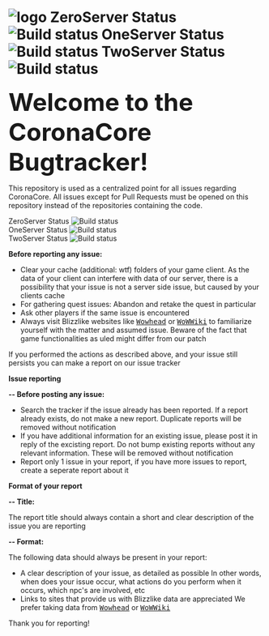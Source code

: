 # ![logo](http://www.imgbox.de/users/public/images/FCVDJWsmbn.png) ZeroServer Status ![Build status](https://api.travis-ci.org/CoronaCore/ZeroServer.png) OneServer Status ![Build status](https://api.travis-ci.org/CoronaCore/OneServer.png) TwoServer Status ![Build status](https://api.travis-ci.org/CoronaCore/TwoServer.png)

<b><font size="7">Welcome to the CoronaCore Bugtracker!</font></b>

This repository is used as a centralized point for all issues regarding CoronaCore.
All issues except for Pull Requests must be opened on this repository instead of the repositories containing the code.

ZeroServer Status ![Build status](https://api.travis-ci.org/CoronaCore/ZeroServer.png)<br />
OneServer Status ![Build status](https://api.travis-ci.org/CoronaCore/OneServer.png)<br />
TwoServer Status ![Build status](https://api.travis-ci.org/CoronaCore/TwoServer.png)


<b>Before reporting any issue:</b>

<ul>
<li>Clear your cache (additional: wtf) folders of your game client. As the data of your client can interfere with data of our server, there is a possibility that your issue is not a server side issue, but caused by your clients cache</li>
<li>For gathering quest issues: Abandon and retake the quest in particular</li>
<li>Ask other players if the same issue is encountered</li>
<li>Always visit Blizzlike websites like <a href="http://wowhead.com"><tt>Wowhead</tt></a> or <a href="http://www.wowwiki.com"><tt>WoWWiki</tt></a> to familiarize yourself with the matter and assumed issue. Beware of the fact that game functionalities as uled might differ from our patch</li>
</ul>

If you performed the actions as described above, and your issue still persists you can make a report on our issue tracker

 
<b>Issue reporting</b>
 
<b>-- Before posting any issue:</b>

<ul>
<li>Search the tracker if the issue already has been reported. If a report already exists, do not make a new report. Duplicate reports will be removed without notification</li>
<li>If you have additional information for an existing issue, please post it in reply of the excisting report. Do not bump existing reports without any relevant information. These will be removed without notification</li>
<li>Report only 1 issue in your report, if you have more issues to report, create a seperate report about it</li>
</ul>
 
<b>Format of your report</b>
 
<b>-- Title:</b>  
 
The report title should always contain a short and clear description of the issue you are reporting
  

<b>-- Format:</b>
 
The following data should always be present in your report:

<ul>
<li>A clear description of your issue, as detailed as possible In other words, when does your issue occur, what actions do you perform when it occurs, which npc's are involved, etc</li>
<li>Links to sites that provide us with Blizzlike data are appreciated We prefer taking data from <a href="http://wowhead.com"><tt>Wowhead</tt></a> or <a href="http://www.wowwiki.com"><tt>WoWWiki</tt></a></li>
</ul>

Thank you for reporting!
